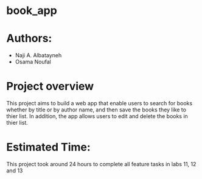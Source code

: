 # book_app

# Authors:
- Naji A. Albatayneh
- Osama Noufal

# Project overview
This project aims to build a web app that enable users to search for books whether by title or by author name, and then save the books they like to thier list. In addition, the app allows users to edit and delete the books in thier list.

# Estimated Time:
This project took around 24 hours to complete all feature tasks in labs 11, 12 and 13